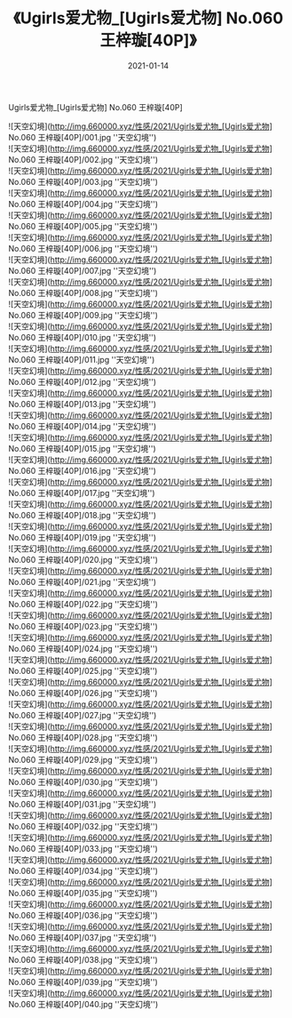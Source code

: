 ﻿---
layout: post
title:  《Ugirls爱尤物_[Ugirls爱尤物] No.060 王梓璇[40P]》
date:   2021-01-14
img: http://img.660000.xyz/性感/2021/Ugirls爱尤物_[Ugirls爱尤物] No.060 王梓璇[40P]/000.jpg
categories: [美女, 性感, 泳衣]
---

Ugirls爱尤物_[Ugirls爱尤物] No.060 王梓璇[40P]



![天空幻境](http://img.660000.xyz/性感/2021/Ugirls爱尤物_[Ugirls爱尤物] No.060 王梓璇[40P]/001.jpg ''天空幻境'') <br>
![天空幻境](http://img.660000.xyz/性感/2021/Ugirls爱尤物_[Ugirls爱尤物] No.060 王梓璇[40P]/002.jpg ''天空幻境'') <br>
![天空幻境](http://img.660000.xyz/性感/2021/Ugirls爱尤物_[Ugirls爱尤物] No.060 王梓璇[40P]/003.jpg ''天空幻境'') <br>
![天空幻境](http://img.660000.xyz/性感/2021/Ugirls爱尤物_[Ugirls爱尤物] No.060 王梓璇[40P]/004.jpg ''天空幻境'') <br>
![天空幻境](http://img.660000.xyz/性感/2021/Ugirls爱尤物_[Ugirls爱尤物] No.060 王梓璇[40P]/005.jpg ''天空幻境'') <br>
![天空幻境](http://img.660000.xyz/性感/2021/Ugirls爱尤物_[Ugirls爱尤物] No.060 王梓璇[40P]/006.jpg ''天空幻境'') <br>
![天空幻境](http://img.660000.xyz/性感/2021/Ugirls爱尤物_[Ugirls爱尤物] No.060 王梓璇[40P]/007.jpg ''天空幻境'') <br>
![天空幻境](http://img.660000.xyz/性感/2021/Ugirls爱尤物_[Ugirls爱尤物] No.060 王梓璇[40P]/008.jpg ''天空幻境'') <br>
![天空幻境](http://img.660000.xyz/性感/2021/Ugirls爱尤物_[Ugirls爱尤物] No.060 王梓璇[40P]/009.jpg ''天空幻境'') <br>
![天空幻境](http://img.660000.xyz/性感/2021/Ugirls爱尤物_[Ugirls爱尤物] No.060 王梓璇[40P]/010.jpg ''天空幻境'') <br>
![天空幻境](http://img.660000.xyz/性感/2021/Ugirls爱尤物_[Ugirls爱尤物] No.060 王梓璇[40P]/011.jpg ''天空幻境'') <br>
![天空幻境](http://img.660000.xyz/性感/2021/Ugirls爱尤物_[Ugirls爱尤物] No.060 王梓璇[40P]/012.jpg ''天空幻境'') <br>
![天空幻境](http://img.660000.xyz/性感/2021/Ugirls爱尤物_[Ugirls爱尤物] No.060 王梓璇[40P]/013.jpg ''天空幻境'') <br>
![天空幻境](http://img.660000.xyz/性感/2021/Ugirls爱尤物_[Ugirls爱尤物] No.060 王梓璇[40P]/014.jpg ''天空幻境'') <br>
![天空幻境](http://img.660000.xyz/性感/2021/Ugirls爱尤物_[Ugirls爱尤物] No.060 王梓璇[40P]/015.jpg ''天空幻境'') <br>
![天空幻境](http://img.660000.xyz/性感/2021/Ugirls爱尤物_[Ugirls爱尤物] No.060 王梓璇[40P]/016.jpg ''天空幻境'') <br>
![天空幻境](http://img.660000.xyz/性感/2021/Ugirls爱尤物_[Ugirls爱尤物] No.060 王梓璇[40P]/017.jpg ''天空幻境'') <br>
![天空幻境](http://img.660000.xyz/性感/2021/Ugirls爱尤物_[Ugirls爱尤物] No.060 王梓璇[40P]/018.jpg ''天空幻境'') <br>
![天空幻境](http://img.660000.xyz/性感/2021/Ugirls爱尤物_[Ugirls爱尤物] No.060 王梓璇[40P]/019.jpg ''天空幻境'') <br>
![天空幻境](http://img.660000.xyz/性感/2021/Ugirls爱尤物_[Ugirls爱尤物] No.060 王梓璇[40P]/020.jpg ''天空幻境'') <br>
![天空幻境](http://img.660000.xyz/性感/2021/Ugirls爱尤物_[Ugirls爱尤物] No.060 王梓璇[40P]/021.jpg ''天空幻境'') <br>
![天空幻境](http://img.660000.xyz/性感/2021/Ugirls爱尤物_[Ugirls爱尤物] No.060 王梓璇[40P]/022.jpg ''天空幻境'') <br>
![天空幻境](http://img.660000.xyz/性感/2021/Ugirls爱尤物_[Ugirls爱尤物] No.060 王梓璇[40P]/023.jpg ''天空幻境'') <br>
![天空幻境](http://img.660000.xyz/性感/2021/Ugirls爱尤物_[Ugirls爱尤物] No.060 王梓璇[40P]/024.jpg ''天空幻境'') <br>
![天空幻境](http://img.660000.xyz/性感/2021/Ugirls爱尤物_[Ugirls爱尤物] No.060 王梓璇[40P]/025.jpg ''天空幻境'') <br>
![天空幻境](http://img.660000.xyz/性感/2021/Ugirls爱尤物_[Ugirls爱尤物] No.060 王梓璇[40P]/026.jpg ''天空幻境'') <br>
![天空幻境](http://img.660000.xyz/性感/2021/Ugirls爱尤物_[Ugirls爱尤物] No.060 王梓璇[40P]/027.jpg ''天空幻境'') <br>
![天空幻境](http://img.660000.xyz/性感/2021/Ugirls爱尤物_[Ugirls爱尤物] No.060 王梓璇[40P]/028.jpg ''天空幻境'') <br>
![天空幻境](http://img.660000.xyz/性感/2021/Ugirls爱尤物_[Ugirls爱尤物] No.060 王梓璇[40P]/029.jpg ''天空幻境'') <br>
![天空幻境](http://img.660000.xyz/性感/2021/Ugirls爱尤物_[Ugirls爱尤物] No.060 王梓璇[40P]/030.jpg ''天空幻境'') <br>
![天空幻境](http://img.660000.xyz/性感/2021/Ugirls爱尤物_[Ugirls爱尤物] No.060 王梓璇[40P]/031.jpg ''天空幻境'') <br>
![天空幻境](http://img.660000.xyz/性感/2021/Ugirls爱尤物_[Ugirls爱尤物] No.060 王梓璇[40P]/032.jpg ''天空幻境'') <br>
![天空幻境](http://img.660000.xyz/性感/2021/Ugirls爱尤物_[Ugirls爱尤物] No.060 王梓璇[40P]/033.jpg ''天空幻境'') <br>
![天空幻境](http://img.660000.xyz/性感/2021/Ugirls爱尤物_[Ugirls爱尤物] No.060 王梓璇[40P]/034.jpg ''天空幻境'') <br>
![天空幻境](http://img.660000.xyz/性感/2021/Ugirls爱尤物_[Ugirls爱尤物] No.060 王梓璇[40P]/035.jpg ''天空幻境'') <br>
![天空幻境](http://img.660000.xyz/性感/2021/Ugirls爱尤物_[Ugirls爱尤物] No.060 王梓璇[40P]/036.jpg ''天空幻境'') <br>
![天空幻境](http://img.660000.xyz/性感/2021/Ugirls爱尤物_[Ugirls爱尤物] No.060 王梓璇[40P]/037.jpg ''天空幻境'') <br>
![天空幻境](http://img.660000.xyz/性感/2021/Ugirls爱尤物_[Ugirls爱尤物] No.060 王梓璇[40P]/038.jpg ''天空幻境'') <br>
![天空幻境](http://img.660000.xyz/性感/2021/Ugirls爱尤物_[Ugirls爱尤物] No.060 王梓璇[40P]/039.jpg ''天空幻境'') <br>
![天空幻境](http://img.660000.xyz/性感/2021/Ugirls爱尤物_[Ugirls爱尤物] No.060 王梓璇[40P]/040.jpg ''天空幻境'') <br>